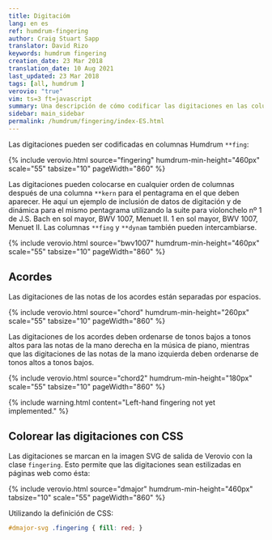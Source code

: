 ```yaml
---
title: Digitacióm
lang: en es
ref: humdrum-fingering
author: Craig Stuart Sapp
translator: David Rizo
keywords: humdrum fingering
creation_date: 23 Mar 2018
translation_date: 10 Aug 2021
last_updated: 23 Mar 2018
tags: [all, humdrum ]
verovio: "true"
vim: ts=3 ft=javascript
summary: Una descripción de cómo codificar las digitaciones en las columnas **fing
sidebar: main_sidebar
permalink: /humdrum/fingering/index-ES.html
---
```



Las digitaciones pueden ser codificadas en columnas Humdrum `**fing`:

{% include verovio.html
	source="fingering"
	humdrum-min-height="460px"
	scale="55"
	tabsize="10"
	pageWidth="860"
%}
<script type="application/json" id="fingering">
!!!OTL: C major scale
**kern	**fing
*clefG2	*
*M4/4	*
=1	=1
4c	1
4d	2
4e	3
4f	1
=2	=2
4g	2
4a	3
4b	4
4cc	5
=3	=3
4b	4
4a	3
4g	2
4f	1
=4	=4
4e	3
4d	2
2c	1
==	==
*-	*-
</script>


Las digitaciones pueden colocarse en cualquier orden de columnas después de una columna `**kern` para el pentagrama en el que deben aparecer. He aquí un ejemplo de inclusión de datos de digitación y de dinámica para el mismo pentagrama utilizando la suite para violonchelo nº 1 de J.S. Bach en sol mayor, BWV 1007, Menuet II. 1 en sol mayor, BWV 1007, Menuet II.  Las columnas `**fing` y `**dynam` también pueden intercambiarse.

{% include verovio.html
	source="bwv1007"
	humdrum-min-height="460px"
	scale="55"
	tabsize="10"
	pageWidth="860"
%}

<script type="application/json" id="bwv1007">

!!!OTL: J.S. Bach
!!!OPR: Cello suite no. 1 in G major
!!!OTL: Menuet II
!!!SCA: BWV 1007
!!!ONB: mm 1-2
**kern	**fing	**dynam
*clefF4	*	*
*k[b-e-]	*	*
*M3/4	*	*
(8B-uL	2	p
8A	.	.
8B-)	.	.
(8D'	1	.
8E-'	2	.
8GG'J)	0	.
=2	=2	=2
4FF	1	.
(4A~	3	.
4D~)	0	.
=	=	=
*-	*-	*-

</script>


## Acordes ##

Las digitaciones de las notas de los acordes están separadas por espacios.


{% include verovio.html
	source="chord"
	humdrum-min-height="260px"
	scale="55"
	tabsize="10"
	pageWidth="860"
%}
<script type="application/json" id="chord">
**kern	**fing
*clefG2	*
*M4/4	*
=1	=1
4c 4e	1 3
4d 4f	2 4
4e 4g	3 5
=2	=2
4c 4e 4g	1 3 5
4d 4f 4a	1 3 5
4e 4g 4b	1 3 5
==	==
*-	*-
</script>


Las digitaciones de los acordes deben ordenarse de tonos bajos a tonos altos para las notas de la mano derecha en la música de piano, mientras que las digitaciones de las notas de la mano izquierda deben ordenarse de tonos altos a tonos bajos. 

{% include verovio.html
	source="chord2"
	humdrum-min-height="180px"
	scale="55"
	tabsize="10"
	pageWidth="860"
%}
<script type="application/json" id="chord2">
**kern	**fing
*clefG2	*
*M4/4	*
=1	=1
4c 4e 4g	1 3 5
4g 4e 4c	1 3 5
4e 4g 4c	1 3 5
==	==
*-	*-
</script>


{% include warning.html
	content="Left-hand fingering not yet implemented."
%}


## Colorear las digitaciones con CSS ##

Las digitaciones se marcan en la imagen SVG de salida de Verovio con la clase `fingering`. Esto permite que las digitaciones sean estilizadas en páginas web como ésta:

{% include verovio.html
	source="dmajor"
	humdrum-min-height="460px"
	tabsize="10"
	scale="55"
	pageWidth="860"
%}

<script type="application/json" id="dmajor">
!!!OTL: D major scale
**kern	**fing
*clefG2	*
*M4/4	*
=1	=1
4d	1
4e	2
4f#	3
4g	1
=2	=2
4a	2
4b	3
4cc#	4
4dd	5
=3	=3
4cc#	4
4b	3
4a	2
4g	1
=4	=4
4f#	3
4e	2
2d	1
==	==
*-	*-
</script>


<style>

#dmajor-svg .fingering {
	fill: red;
}

</style>

Utilizando la definición de CSS:

```css
#dmajor-svg .fingering { fill: red; }
```



